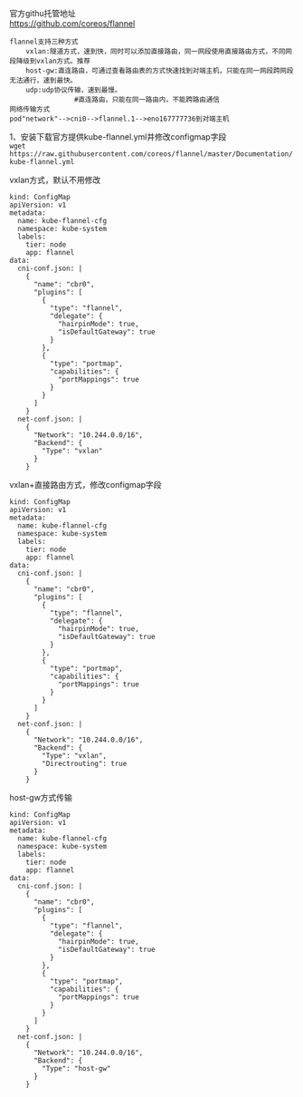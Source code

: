 官方githu托管地址  
https://github.com/coreos/flannel  
```
flannel支持三种方式  
	vxlan:隧道方式，速到快，同时可以添加直接路由，同一网段使用直接路由方式，不同网段降级到vxlan方式。推荐  
	host-gw:直连路由，可通过查看路由表的方式快速找到对端主机，只能在同一网段跨网段无法通行，速到最快。  
	udp:udp协议传输，速到最慢。  
                #直连路由，只能在同一路由内，不能跨路由通信  
网络传输方式  
pod"network"-->cni0-->flannel.1-->eno167777736到对端主机  
```  
1、安装下载官方提供kube-flannel.yml并修改configmap字段  
``` wget https://raw.githubusercontent.com/coreos/flannel/master/Documentation/kube-flannel.yml ```  

vxlan方式，默认不用修改  
```
kind: ConfigMap
apiVersion: v1
metadata:
  name: kube-flannel-cfg
  namespace: kube-system
  labels:
    tier: node
    app: flannel
data:
  cni-conf.json: |
    {
      "name": "cbr0",
      "plugins": [
        {
          "type": "flannel",
          "delegate": {
            "hairpinMode": true,
            "isDefaultGateway": true
          }
        },
        {
          "type": "portmap",
          "capabilities": {
            "portMappings": true
          }
        }
      ]
    }
  net-conf.json: |
    {
      "Network": "10.244.0.0/16",
      "Backend": {
        "Type": "vxlan"
      }
    }
```  

vxlan+直接路由方式，修改configmap字段  
```
kind: ConfigMap
apiVersion: v1
metadata:
  name: kube-flannel-cfg
  namespace: kube-system
  labels:
    tier: node
    app: flannel
data:
  cni-conf.json: |
    {
      "name": "cbr0",
      "plugins": [
        {
          "type": "flannel",
          "delegate": {
            "hairpinMode": true,
            "isDefaultGateway": true
          }
        },
        {
          "type": "portmap",
          "capabilities": {
            "portMappings": true
          }
        }
      ]
    }
  net-conf.json: |
    {
      "Network": "10.244.0.0/16",
      "Backend": {
        "Type": "vxlan",
        "Directrouting": true
      }
    }
```

host-gw方式传输
```
kind: ConfigMap
apiVersion: v1
metadata:
  name: kube-flannel-cfg
  namespace: kube-system
  labels:
    tier: node
    app: flannel
data:
  cni-conf.json: |
    {
      "name": "cbr0",
      "plugins": [
        {
          "type": "flannel",
          "delegate": {
            "hairpinMode": true,
            "isDefaultGateway": true
          }
        },
        {
          "type": "portmap",
          "capabilities": {
            "portMappings": true
          }
        }
      ]
    }
  net-conf.json: |
    {
      "Network": "10.244.0.0/16",
      "Backend": {
        "Type": "host-gw"
      }
    }
```  
